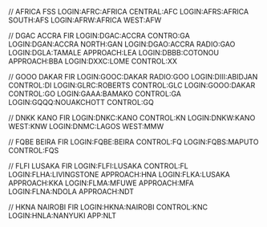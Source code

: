 // AFRICA FSS
LOGIN:AFRC:AFRICA CENTRAL:AFC
LOGIN:AFRS:AFRICA SOUTH:AFS
LOGIN:AFRW:AFRICA WEST:AFW

// DGAC ACCRA FIR
LOGIN:DGAC:ACCRA CONTRO:GA
LOGIN:DGAN:ACCRA NORTH:GAN
LOGIN:DGAO:ACCRA RADIO:GAO
LOGIN:DGLA:TAMALE APPROACH:LEA
LOGIN:DBBB:COTONOU APPROACH:BBA
LOGIN:DXXC:LOME CONTROL:XX

// GOOO DAKAR FIR
LOGIN:GOOC:DAKAR RADIO:GOO
LOGIN:DIII:ABIDJAN CONTROL:DI
LOGIN:GLRC:ROBERTS CONTROL:GLC
LOGIN:GOOO:DAKAR CONTROL:GO
LOGIN:GAAA:BAMAKO CONTROL:GA
LOGIN:GQQQ:NOUAKCHOTT CONTROL:GQ

// DNKK KANO FIR
LOGIN:DNKC:KANO CONTROL:KN
LOGIN:DNKW:KANO WEST:KNW
LOGIN:DNMC:LAGOS WEST:MMW

// FQBE BEIRA FIR
LOGIN:FQBE:BEIRA CONTROL:FQ
LOGIN:FQBS:MAPUTO CONTROL:FQS

// FLFI LUSAKA FIR
LOGIN:FLFI:LUSAKA CONTROL:FL
LOGIN:FLHA:LIVINGSTONE APPROACH:HNA
LOGIN:FLKA:LUSAKA APPROACH:KKA
LOGIN:FLMA:MFUWE APPROACH:MFA
LOGIN:FLNA:NDOLA APPROACH:NDT

// HKNA NAIROBI FIR
LOGIN:HKNA:NAIROBI CONTROL:KNC
LOGIN:HNLA:NANYUKI APP:NLT